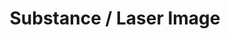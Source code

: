 ---
id: "TT07"
title: "Substance / Laser Image"
artistId: "docents"
catalogNo: "TT07"
cover: "/images/releases/album-one.jpg"
coverAlt: ""
releaseDate: 2024-02-09
# ffo: ["Clark", "Machinedrum", "Com Truise"]
streamingLinks:
  - { platform: "Nina", url: "https://www.ninaprotocol.com/releases/docents-substance-laser-image" }
  - { platform: "Spotify", url: "https://open.spotify.com/album/7N2t7zkCQiexRWFOgPyE6Z?si=GmNq9UyRS7ySBFlqSYHYbQ" }
  - { platform: "Apple Music", url: "https://music.apple.com/ca/album/substance-laser-image-single/1730313571" }
formats: ["digital", "cassette", "compact-disk"]
---